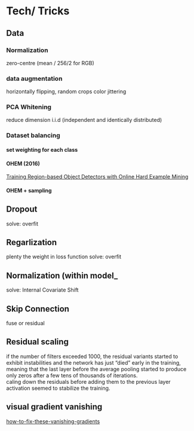 # Tech/ Tricks
## Data
### Normalization
zero-centre (mean / 256/2 for RGB)
### data augmentation
horizontally flipping, 
random crops 
color jittering
### PCA Whitening
reduce dimension
i.i.d (independent and identically distributed)
### Dataset balancing
#### set weighting for each class
#### OHEM (2016)
[Training Region-based Object Detectors with Online Hard Example Mining](https://arxiv.org/abs/1604.03540)
#### OHEM + sampling
## Dropout
solve: overfit
## Regarlization
plenty the weight in loss function
solve: overfit
## Normalization (within model_
solve: Internal Covariate Shift
## Skip Connection
fuse or residual
## Residual scaling
if the number of filters exceeded 1000, the residual variants started to exhibit instabilities and the network has just “died” early in the training, meaning that the last layer before the average pooling started to produce only zeros after a few tens of thousands of iterations.  
caling down the residuals before adding them to the previous layer activation seemed to stabilize the training. 
## visual gradient vanishing
[how-to-fix-these-vanishing-gradients](https://datascience.stackexchange.com/questions/28835/how-to-fix-these-vanishing-gradients)
